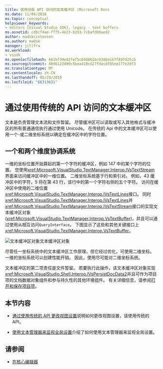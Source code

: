 ```yaml
---
title: 使用旧版 API 访问的文本缓冲区 |Microsoft Docs
ms.date: 11/04/2016
ms.topic: conceptual
helpviewer_keywords:
- editors [Visual Studio SDK], legacy - text buffers
ms.assetid: cd6cf4ae-fff5-4e23-b293-7cbafdb8aed2
author: madskristensen
ms.author: madsk
manager: jillfra
ms.workload:
- vssdk
ms.openlocfilehash: 661bf39e82fef5c040861bc9386dcb7f897d25cb
ms.sourcegitcommit: 40d612240dc5bea418cd27fdacdf85ea177e2df3
ms.translationtype: MT
ms.contentlocale: zh-CN
ms.lasthandoff: 05/29/2019
ms.locfileid: "66313631"
---
```

# <a name="access-the-text-buffer-by-using-the-legacy-api"></a>通过使用传统的 API 访问的文本缓冲区
文本是负责管理文本流和文件暂留。 尽管缓冲区可以读取或写入其他格式与缓冲区的所有普通通信执行通过使用 Unicode。 在传统的 Api 中的文本缓冲区可以使用一个-或二维坐标系统以确定在缓冲区中的字符位置。

## <a name="one--and-two-dimension-coordinate-systems"></a>一个和两个维度协调系统
 一维的坐标位置开始算起的第一个字符的缓冲区，例如 147 中的某个字符的位置。 您使用<xref:Microsoft.VisualStudio.TextManager.Interop.IVsTextStream>界面来访问缓冲区中的一维位置。 二维坐标系统基于行和索引对。 例如，43 缓冲区中的字符，5 将在第 43 行，该行中的第一个字符右侧的五个字符。 访问在缓冲区中使用的二维位置<xref:Microsoft.VisualStudio.TextManager.Interop.IVsTextLines>接口。 同时<xref:Microsoft.VisualStudio.TextManager.Interop.IVsTextLines>并<xref:Microsoft.VisualStudio.TextManager.Interop.IVsTextStream>接口的实现文本缓冲区对象 (<xref:Microsoft.VisualStudio.TextManager.Interop.VsTextBuffer>)，并且可以通过使用从相互访问`QueryInterface`。 下图显示了这些和其他关键接口上<xref:Microsoft.VisualStudio.TextManager.Interop.VsTextBuffer>。

 ![文本缓冲区对象](../extensibility/media/vstextbuffer.gif "vsTextBuffer")文本缓冲区对象

 尽管任一坐标系统中的文本缓冲区工作原理，但它经过优化，可使用二维坐标。 一维的坐标系统可以创建性能开销。 因此，使用尽可能对二维坐标系统。

 文本缓冲区的第二项责任是文件暂留。 若要执行此操作，该文本缓冲区对象实现<xref:Microsoft.VisualStudio.Shell.Interop.IVsPersistDocData2>并且可作为项目项的文档数据对象组件和参与持久性的其他环境组件。 有关详细信息，请参阅[打开和保存项目项](../extensibility/internals/opening-and-saving-project-items.md)。

## <a name="in-this-section"></a>本节内容
- [通过使用传统的 API 更改视图设置](../extensibility/changing-view-settings-by-using-the-legacy-api.md)说明如何更改视图设置，请使用传统的 API。

- [使用文本管理器来监视全局设置](../extensibility/using-the-text-manager-to-monitor-global-settings.md)介绍了如何使用文本管理器来监视全局设置。

## <a name="see-also"></a>请参阅
- [在核心编辑器](../extensibility/inside-the-core-editor.md)